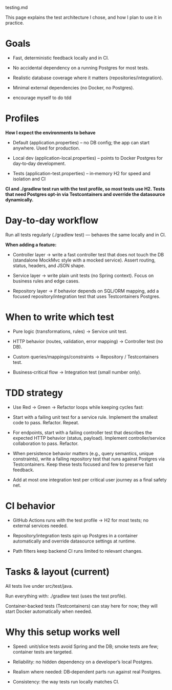 testing.md

This page explains the test architecture I chose, and how I plan to use it in practice. 

# Goals

-   Fast, deterministic feedback locally and in CI.

-   No accidental dependency on a running Postgres for most tests.

-   Realistic database coverage where it matters (repositories/integration).

-   Minimal external dependencies (no Docker, no Postgres).
  
-   encourage myself to do tdd

# Profiles 
**How I expect the environments to behave**

-   Default (application.properties) – no DB config; the app can start anywhere. Used for production.

-   Local dev (application-local.properties) – points to Docker Postgres for day‑to‑day development.

-   Tests (application-test.properties) – in‑memory H2 for speed and isolation and CI

**CI and ./gradlew test run with the test profile, so most tests use H2. Tests that need Postgres opt‑in via Testcontainers and override the datasource dynamically.**

# Day‑to‑day workflow

Run all tests regularly (./gradlew test) — behaves the same locally and in CI.

**When adding a feature:**

-   Controller layer → write a fast controller test that does not touch the DB (standalone MockMvc style with a mocked service). Assert routing, status, headers, and JSON shape.

-   Service layer → write plain unit tests (no Spring context). Focus on business rules and edge cases.

-   Repository layer → if behavior depends on SQL/ORM mapping, add a focused repository/integration test that uses Testcontainers Postgres.

# When to write which test

-   Pure logic (transformations, rules) → Service unit test.

-   HTTP behavior (routes, validation, error mapping) → Controller test (no DB).

-   Custom queries/mappings/constraints → Repository / Testcontainers test.

-   Business‑critical flow → Integration test (small number only).


# TDD strategy

-   Use Red → Green → Refactor loops while keeping cycles fast:

-   Start with a failing unit test for a service rule. Implement the smallest code to pass. Refactor. Repeat.

-   For endpoints, start with a failing controller test that describes the expected HTTP behavior (status, payload). Implement controller/service collaboration to pass. Refactor.

-   When persistence behavior matters (e.g., query semantics, unique constraints), write a failing repository test that runs against Postgres via Testcontainers. Keep these tests focused and few to preserve fast feedback.

-   Add at most one integration test per critical user journey as a final safety net.

# CI behavior

-   GitHub Actions runs with the test profile → H2 for most tests; no external services needed.

-   Repository/integration tests spin up Postgres in a container automatically and override datasource settings at runtime.

-   Path filters keep backend CI runs limited to relevant changes.

# Tasks & layout (current)

All tests live under src/test/java.

Run everything with: ./gradlew test (uses the test profile).

Container‑backed tests (Testcontainers) can stay here for now; they will start Docker automatically when needed.


# Why this setup works well

-   Speed: unit/slice tests avoid Spring and the DB; smoke tests are few; container tests are targeted.

-   Reliability: no hidden dependency on a developer’s local Postgres.

-   Realism where needed: DB‑dependent parts run against real Postgres.

-   Consistency: the way tests run locally matches CI.


